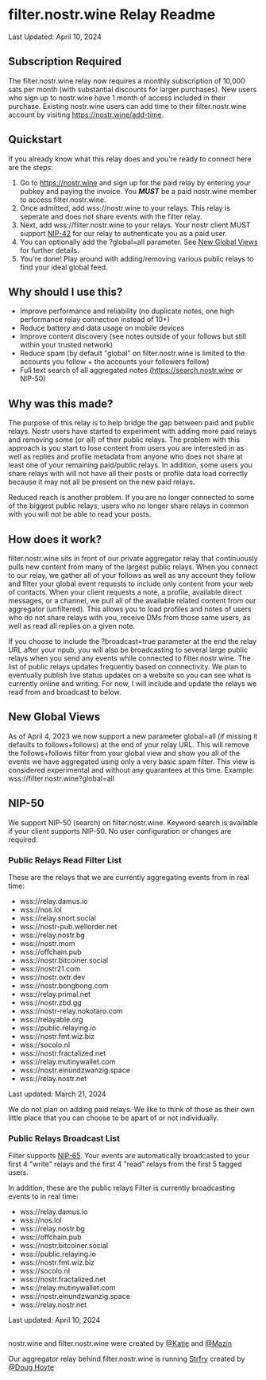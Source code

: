 # filter.nostr.wine Relay Readme
Last Updated: April 10, 2024


## Subscription Required

The filter.nostr.wine relay now requires a monthly subscription of 10,000 sats per month (with substantial discounts for larger purchases). New users who sign up to nostr.wine have 1 month of access included in their purchase. Existing nostr.wine users can add time to their filter.nostr.wine account by visiting https://nostr.wine/add-time.

## Quickstart

If you already know what this relay does and you're ready to connect here are the steps:

1. Go to https://nostr.wine and sign up for the paid relay by entering your pubkey and paying the invoice. You ***MUST*** be a paid nostr.wine member to access filter.nostr.wine. 
2. Once admitted, add wss://nostr.wine to your relays. This relay is seperate and does not share events with the filter relay.
3. Next, add wss://filter.nostr.wine to your relays. Your nostr client MUST support [NIP-42](https://github.com/nostr-protocol/nips/blob/master/42.md) for our relay to authenticate you as a paid user.
4. You can optionally add the ?global=all parameter. See [New Global Views](#new-global-views) for further details.
4. You're done! Play around with adding/removing various public relays to find your ideal global feed.

## Why should I use this?

- Improve performance and reliability (no duplicate notes, one high performance relay connection instead of 10+)
- Reduce battery and data usage on mobile devices
- Improve content discovery (see notes outside of your follows but still within your trusted network)
- Reduce spam (by default "global" on filter.nostr.wine is limited to the accounts you follow + the accounts your followers follow)
- Full text search of all aggregated notes (https://search.nostr.wine or NIP-50)

## Why was this made?

The purpose of this relay is to help bridge the gap between paid and public relays. Nostr users have started to experiment with adding more paid relays and removing some (or all) of their public relays. The problem with this approach is you start to lose content from users you are interested in as well as replies and profile metadata from anyone who does not share at least one of your remaining paid/public relays. In addition, some users you share relays with will not have all their posts or profile data load correctly because it may not all be present on the new paid relays. 

Reduced reach is another problem. If you are no longer connected to some of the biggest public relays, users who no longer share relays in common with you will not be able to read your posts. 

## How does it work?

filter.nostr.wine sits in front of our private aggregator relay that continuously pulls new content from many of the largest public relays. When you connect to our relay, we gather all of your follows as well as any account they follow and filter your global event requests to include only content from your web of contacts. When your client requests a note, a profile, available direct messages, or a channel, we pull all of the available related content from our aggregator (unfiltered). This allows you to load profiles and notes of users who do not share relays with you, receive DMs from those same users, as well as read all replies on a given note.

If you choose to include the ?broadcast=true parameter at the end the relay URL after your npub, you will also be broadcasting to several large public relays when you send any events while connected to filter.nostr.wine. The list of public relays updates frequently based on connectivity. We plan to eventually publish live status updates on a website so you can see what is currently online and writing. For now, I will include and update the relays we read from and broadcast to below. 

## New Global Views

As of April 4, 2023 we now support a new parameter global=all (if missing it defaults to follows+follows) at the end of your relay URL. This will remove the follows+follows filter from your global view and show you all of the events we have aggregated using only a very basic spam filter. This view is considered experimental and without any guarantees at this time. Example: wss://filter.nostr.wine?global=all

## NIP-50

We support NIP-50 (search) on filter.nostr.wine. Keyword search is available if your client supports NIP-50. No user configuration or changes are required.

### Public Relays Read Filter List

These are the relays that we are currently aggregating events from in real time:

- wss://relay.damus.io
- wss://nos.lol
- wss://relay.snort.social
- wss://nostr-pub.wellorder.net
- wss://relay.nostr.bg
- wss://nostr.mom
- wss://offchain.pub
- wss://nostr.bitcoiner.social
- wss://nostr21.com
- wss://nostr.oxtr.dev
- wss://nostr.bongbong.com
- wss://relay.primal.net
- wss://nostr.zbd.gg
- wss://nostr-relay.nokotaro.com
- wss://relayable.org
- wss://public.relaying.io
- wss://nostr.fmt.wiz.biz
- wss://socolo.nl
- wss://nostr.fractalized.net
- wss://relay.mutinywallet.com
- wss://nostr.einundzwanzig.space
- wss://relay.nostr.net

Last updated: March 21, 2024

We do not plan on adding paid relays. We like to think of those as their own little place that you can choose to be apart of or not individually. 

### Public Relays Broadcast List

Filter supports [NIP-65](https://github.com/nostr-protocol/nips/blob/master/65.md). Your events are automatically broadcasted to your first 4 "write" relays and the first 4 "read" relays from the first 5 tagged users. 

In addition, these are the public relays Filter is currently broadcasting events to in real time:

- wss://relay.damus.io
- wss://nos.lol
- wss://relay.nostr.bg
- wss://offchain.pub
- wss://nostr.bitcoiner.social
- wss://public.relaying.io
- wss://nostr.fmt.wiz.biz
- wss://socolo.nl
- wss://nostr.fractalized.net
- wss://relay.mutinywallet.com
- wss://nostr.einundzwanzig.space
- wss://relay.nostr.net

Last updated: April 10, 2024

##

nostr.wine and filter.nostr.wine were created by [@Katie](https://njump.nostr.wine/katieannbaker.com) and [@Mazin](https://njump.nostr.wine/mazinkhoury.com)

Our aggregator relay behind filter.nostr.wine is running [Strfry](https://github.com/hoytech/strfry) created by [@Doug Hoyte](https://njump.nostr.wine/doug@hoytech.com)
